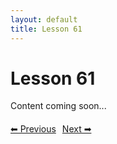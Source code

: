 ```yaml
---
layout: default
title: Lesson 61
---
```


# Lesson 61

Content coming soon...

<div style="margin-top: 20px;">
<a href="/docs/Intermediate/Lessons/lesson_60.md" style="margin-right: 10px;">⬅ Previous</a><a href="/docs/Intermediate/Lessons/lesson_62.md">Next ➡</a>
</div>
